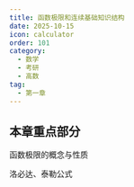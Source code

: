 ```yaml
---
title: 函数极限和连续基础知识结构
date: 2025-10-15
icon: calculator
order: 101
category:
  - 数学
  - 考研
  - 高数
tag:
  - 第一章
---
```


## 本章重点部分 

函数极限的概念与性质

洛必达、泰勒公式